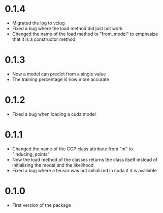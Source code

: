 # 0.1.4
- Migrated the log to vclog
- Fixed a bug where the load method did just not work
- Changed the name of the load method to "from_model" to emphasize that it is a constructor method

# 0.1.3
- Now a model can predict from a single value
- The training percentage is now more accurate

# 0.1.2
- Fixed a bug when loading a cuda model

# 0.1.1
- Changed the name of the CGP class attribute from "m" to "inducing_points"
- Now the load method of the classes returns the class itself instead of initializing the model and the likelihood
- Fixed a bug where a tensor was not initialized in cuda if it is available

# 0.1.0
- First version of the package